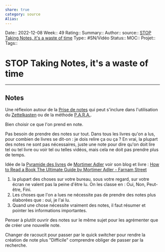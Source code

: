 ```yaml
---
share: true 
category: source
Alias:
---
```

Date:: 2022-12-08
Week:: 49
Rating::
Summary:: 
Author::
source:: [STOP Taking Notes, it's a waste of time](https://www.youtube.com/watch?v=e3g0x9AfLP0)
Type:: #SN/Vidéo 
Status:: 
MOC::
Projet:: 
Tags:: 

# STOP Taking Notes, it's a waste of time


***

## Notes

Une réflexion autour de la [Prise de notes](Prise%20de%20notes.md) qui peut s'inclure dans l'utilisation du [Zettelkasten](M%C3%A9thode%20Zettelkasten.md) ou de la méthode [P.A.R.A.](P.A.R.A..md).

Bien choisir ce que l'on prend en note.

Pas besoin de prendre des notes sur tout. 
Dans tous les livres qu'on a lus, pour combien de livres se dit-on : je dois relire ça ou ça ?
En vrai, la plupart des notes ne sont pas nécessaires, juste une note pour dire qu'on doit lire tel ou tel livre ou voir tel ou telles vidéos, mais cela ne doit pas prendre plus de temps.

Idée de la [Pyramide des livres](Pyramide%20des%20livres.md) de [Mortimer Adler](Mortimer%20Adler.md) voir son blog et livre : [How to Read a Book The Ultimate Guide by Mortimer Adler - Farnam Street](How%20to%20Read%20a%20Book%20The%20Ultimate%20Guide%20by%20Mortimer%20Adler%20-%20Farnam%20Street.md)
1. la plupart des choses sur votre bureau, sous votre regard, sur votre écran ne valent pas la peine d'être lu. On les classe en : Oui, Non, Peut-être, Fini.
2. Les choses que l'on a lues ne nécessite pas de prendre des notes plus élaborées que : oui, je l'ai lu.
3. Quand une chose nécessite vraiment des notes, il faut résumer et pointer les informations importantes.

Penser à plutôt ouvrir des notes sur le même sujet pour les agrémenter que de créer une nouvelle note.

Changer de racoucit pour passer par le quick switcher pour rendre la création de note plus "Difficile" comprendre obliger de passer par la recherche.